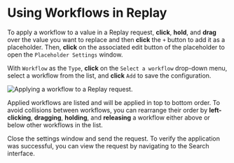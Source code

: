 # Using Workflows in Replay

To apply a workflow to a value in a Replay request, **click**, **hold**, and **drag** over the value you want to replace and then **click** the `+` button to add it as a placeholder. Then, **click** on the associated edit button <code><Icon icon="fas fa-pen-to-square" /></code> of the placeholder to open the `Placeholder Settings` window.

With `Workflow` as the `Type`, **click** on the `Select a workflow` drop-down menu, select a workflow from the list, and **click** `Add` to save the configuration.

<img alt="Applying a workflow to a Replay request." src="/_images/replay_workflows.png" center/>

Applied workflows are listed and will be applied in top to bottom order. To avoid collisions between workflows, you can rearrange their order by **left-clicking**, **dragging**, **holding**, and **releasing** a workflow either above or below other workflows in the list.

Close the settings window and send the request. To verify the application was successful, you can view the request by navigating to the Search interface.
